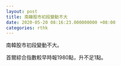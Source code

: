 ```yaml
---
layout: post
title: 南韓股市初段變動不大
date: 2020-05-20 08:16:23.000000000 +08:00
categories: rthk
---
```


南韓股市初段變動不大。

首爾綜合指數較早時報1980點，升不足1點。
